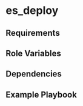 es_deploy
=========



Requirements
------------



Role Variables
--------------



Dependencies
------------



Example Playbook
----------------
